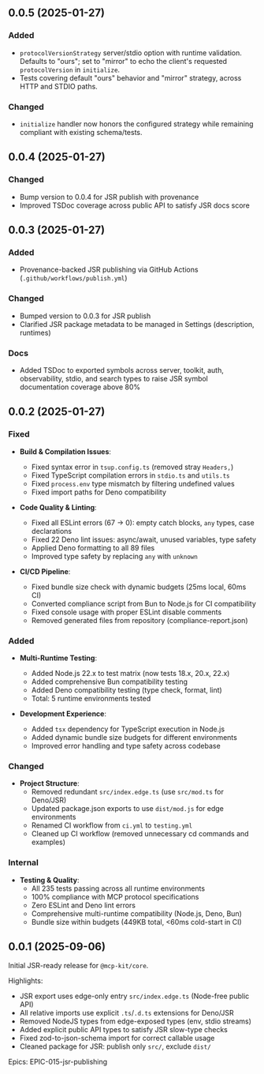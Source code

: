 ## 0.0.5 (2025-01-27)

### Added

- `protocolVersionStrategy` server/stdio option with runtime validation. Defaults to "ours"; set to "mirror" to echo the client's requested `protocolVersion` in `initialize`.
- Tests covering default "ours" behavior and "mirror" strategy, across HTTP and STDIO paths.

### Changed

- `initialize` handler now honors the configured strategy while remaining compliant with existing schema/tests.

## 0.0.4 (2025-01-27)

### Changed

- Bump version to 0.0.4 for JSR publish with provenance
- Improved TSDoc coverage across public API to satisfy JSR docs score

## 0.0.3 (2025-01-27)

### Added

- Provenance-backed JSR publishing via GitHub Actions (`.github/workflows/publish.yml`)

### Changed

- Bumped version to 0.0.3 for JSR publish
- Clarified JSR package metadata to be managed in Settings (description, runtimes)

### Docs

- Added TSDoc to exported symbols across server, toolkit, auth, observability, stdio, and search types to raise JSR symbol documentation coverage above 80%

## 0.0.2 (2025-01-27)

### Fixed

- **Build & Compilation Issues**:
  - Fixed syntax error in `tsup.config.ts` (removed stray `Headers,`)
  - Fixed TypeScript compilation errors in `stdio.ts` and `utils.ts`
  - Fixed `process.env` type mismatch by filtering undefined values
  - Fixed import paths for Deno compatibility

- **Code Quality & Linting**:
  - Fixed all ESLint errors (67 → 0): empty catch blocks, `any` types, case declarations
  - Fixed 22 Deno lint issues: async/await, unused variables, type safety
  - Applied Deno formatting to all 89 files
  - Improved type safety by replacing `any` with `unknown`

- **CI/CD Pipeline**:
  - Fixed bundle size check with dynamic budgets (25ms local, 60ms CI)
  - Converted compliance script from Bun to Node.js for CI compatibility
  - Fixed console usage with proper ESLint disable comments
  - Removed generated files from repository (compliance-report.json)

### Added

- **Multi-Runtime Testing**:
  - Added Node.js 22.x to test matrix (now tests 18.x, 20.x, 22.x)
  - Added comprehensive Bun compatibility testing
  - Added Deno compatibility testing (type check, format, lint)
  - Total: 5 runtime environments tested

- **Development Experience**:
  - Added `tsx` dependency for TypeScript execution in Node.js
  - Added dynamic bundle size budgets for different environments
  - Improved error handling and type safety across codebase

### Changed

- **Project Structure**:
  - Removed redundant `src/index.edge.ts` (use `src/mod.ts` for Deno/JSR)
  - Updated package.json exports to use `dist/mod.js` for edge environments
  - Renamed CI workflow from `ci.yml` to `testing.yml`
  - Cleaned up CI workflow (removed unnecessary cd commands and examples)

### Internal

- **Testing & Quality**:
  - All 235 tests passing across all runtime environments
  - 100% compliance with MCP protocol specifications
  - Zero ESLint and Deno lint errors
  - Comprehensive multi-runtime compatibility (Node.js, Deno, Bun)
  - Bundle size within budgets (449KB total, <60ms cold-start in CI)

## 0.0.1 (2025-09-06)

Initial JSR-ready release for `@mcp-kit/core`.

Highlights:

- JSR export uses edge-only entry `src/index.edge.ts` (Node-free public API)
- All relative imports use explicit `.ts`/`.d.ts` extensions for Deno/JSR
- Removed NodeJS types from edge-exposed types (env, stdio streams)
- Added explicit public API types to satisfy JSR slow-type checks
- Fixed zod-to-json-schema import for correct callable usage
- Cleaned package for JSR: publish only `src/`, exclude `dist/`

Epics: EPIC-015-jsr-publishing
